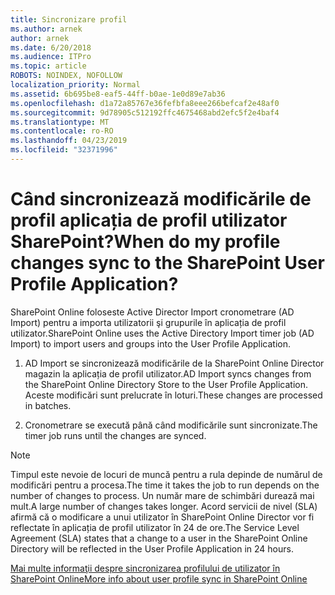 ```yaml
---
title: Sincronizare profil
ms.author: arnek
author: arnek
ms.date: 6/20/2018
ms.audience: ITPro
ms.topic: article
ROBOTS: NOINDEX, NOFOLLOW
localization_priority: Normal
ms.assetid: 6b695be8-eaf5-44ff-b0ae-1e0d89e7ab36
ms.openlocfilehash: d1a72a85767e36fefbfa8eee266befcaf2e48af0
ms.sourcegitcommit: 9d78905c512192ffc4675468abd2efc5f2e4baf4
ms.translationtype: MT
ms.contentlocale: ro-RO
ms.lasthandoff: 04/23/2019
ms.locfileid: "32371996"
---
```

# <a name="when-do-my-profile-changes-sync-to-the-sharepoint-user-profile-application"></a><span data-ttu-id="20b88-102">Când sincronizează modificările de profil aplicația de profil utilizator SharePoint?</span><span class="sxs-lookup"><span data-stu-id="20b88-102">When do my profile changes sync to the SharePoint User Profile Application?</span></span>

<span data-ttu-id="20b88-103">SharePoint Online foloseste Active Director Import cronometrare (AD Import) pentru a importa utilizatorii şi grupurile în aplicația de profil utilizator.</span><span class="sxs-lookup"><span data-stu-id="20b88-103">SharePoint Online uses the Active Directory Import timer job (AD Import) to import users and groups into the User Profile Application.</span></span> 
  
1. <span data-ttu-id="20b88-104">AD Import se sincronizează modificările de la SharePoint Online Director magazin la aplicația de profil utilizator.</span><span class="sxs-lookup"><span data-stu-id="20b88-104">AD Import syncs changes from the SharePoint Online Directory Store to the User Profile Application.</span></span> <span data-ttu-id="20b88-105">Aceste modificări sunt prelucrate în loturi.</span><span class="sxs-lookup"><span data-stu-id="20b88-105">These changes are processed in batches.</span></span>
    
2. <span data-ttu-id="20b88-106">Cronometrare se execută până când modificările sunt sincronizate.</span><span class="sxs-lookup"><span data-stu-id="20b88-106">The timer job runs until the changes are synced.</span></span>
    
> [!NOTE]
> <span data-ttu-id="20b88-107">Timpul este nevoie de locuri de muncă pentru a rula depinde de numărul de modificări pentru a procesa.</span><span class="sxs-lookup"><span data-stu-id="20b88-107">The time it takes the job to run depends on the number of changes to process.</span></span> <span data-ttu-id="20b88-108">Un număr mare de schimbări durează mai mult.</span><span class="sxs-lookup"><span data-stu-id="20b88-108">A large number of changes takes longer.</span></span> <span data-ttu-id="20b88-109">Acord servicii de nivel (SLA) afirmă că o modificare a unui utilizator în SharePoint Online Director vor fi reflectate în aplicația de profil utilizator în 24 de ore.</span><span class="sxs-lookup"><span data-stu-id="20b88-109">The Service Level Agreement (SLA) states that a change to a user in the SharePoint Online Directory will be reflected in the User Profile Application in 24 hours.</span></span> 
  
[<span data-ttu-id="20b88-110">Mai multe informaţii despre sincronizarea profilului de utilizator în SharePoint Online</span><span class="sxs-lookup"><span data-stu-id="20b88-110">More info about user profile sync in SharePoint Online</span></span>](https://go.microsoft.com/fwlink/?linkid=875671)
  


